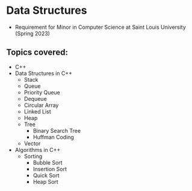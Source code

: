 # Data Structures 
- Requirement for Minor in Computer Science at Saint Louis University (Spring 2023)

## Topics covered:
- C++
- Data Structures in C++ 
    - Stack
    - Queue
    - Priority Queue
    - Dequeue
    - Circular Array
    - Linked List
    - Heap
    - Tree
        - Binary Search Tree
        - Huffman Coding
    - Vector
- Algorithms in C++
    - Sorting
        - Bubble Sort
        - Insertion Sort
        - Quick Sort
        - Heap Sort